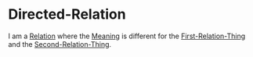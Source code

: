 # Directed-Relation

I am a [Relation](60005.md) where the [Meaning](60002.md) is different for the [First-Relation-Thing](60090.md) and the [Second-Relation-Thing](60091.md).
